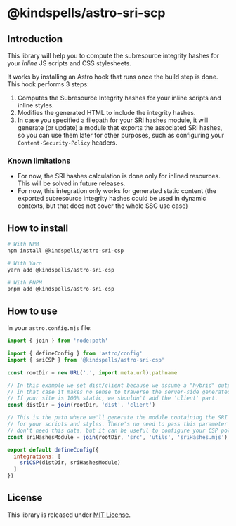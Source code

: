 # @kindspells/astro-sri-scp

## Introduction

This library will help you to compute the subresource integrity hashes for your
_inline_ JS scripts and CSS stylesheets.

It works by installing an Astro hook that runs once the build step is done. This
hook performs 3 steps:
1. Computes the Subresource Integrity hashes for your inline scripts and inline styles.
2. Modifies the generated HTML to include the integrity hashes.
3. In case you specified a filepath for your SRI hashes module, it will generate
   (or update) a module that exports the associated SRI hashes, so you can use
   them later for other purposes, such as configuring your
   `Content-Security-Policy` headers.

### Known limitations

- For now, the SRI hashes calculation is done only for inlined resources. This
  will be solved in future releases.
- For now, this integration only works for generated static content (the
  exported subresource integrity hashes could be used in dynamic contexts, but
  that does not cover the whole SSG use case)

## How to install

```bash
# With NPM
npm install @kindspells/astro-sri-csp

# With Yarn
yarn add @kindspells/astro-sri-csp

# With PNPM
pnpm add @kindspells/astro-sri-csp
```

## How to use

In your `astro.config.mjs` file:

```javascript
import { join } from 'node:path'

import { defineConfig } from 'astro/config'
import { sriCSP } from '@kindspells/astro-sri-csp'

const rootDir = new URL('.', import.meta.url).pathname

// In this example we set dist/client because we assume a "hybrid" output, and
// in that case it makes no sense to traverse the server-side generated code.
// If your site is 100% static, we shouldn't add the 'client' part.
const distDir = join(rootDir, 'dist', 'client')

// This is the path where we'll generate the module containing the SRI hashes
// for your scripts and styles. There's no need to pass this parameter if you
// don't need this data, but it can be useful to configure your CSP policies.
const sriHashesModule = join(rootDir, 'src', 'utils', 'sriHashes.mjs')

export default defineConfig({
  integrations: [
    sriCSP(distDir, sriHashesModule)
  ]
})
```

## License

This library is released under [MIT License](LICENSE).
